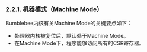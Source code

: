 ### **2.2.1. 机器模式（Machine Mode）**

Bumblebee内核有关Machine Mode的关键要点如下：

-  处理器内核被复位后，默认处于Machine Mode。
-  在Machine Mode下，程序能够访问所有的CSR寄存器。

